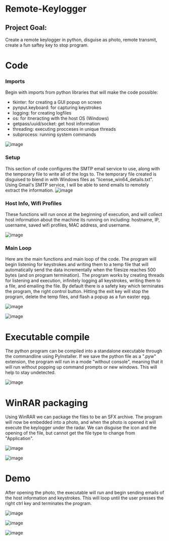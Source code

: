 # Remote-Keylogger

## Project Goal:
Create a remote keylogger in python, disguise as photo, remote transmit, create a fun saftey key to stop program. 


# Code 

### Imports
Begin with imports from python libraries that will make the code possible:



- tkinter: for creating a GUI popup on screen
- pynput.keyboard: for capturing keystrokes
- logging: for creating logfiles
- os: for itneracting with the host OS (Windows)
- getpass/uuid/socket: get host information
- threading: executing procceses in unique threads
- subprocess: running system commands


![image](https://github.com/Ken-Rod/Remote-Keylogger/assets/167896785/9e115aff-8e2e-409b-9bbf-d62d3bc851ee)




### Setup
This section of code configures the SMTP email service to use, along with the temporary file to write all of the logs to. The temporary file created is disguised to blend in with Windows files as "license_win64_details.txt". Using Gmail's SMTP service, I will be able to send emails to remotely extract the information.
![image](https://github.com/Ken-Rod/Remote-Keylogger/assets/167896785/0a022bfe-87fb-42ea-8a74-d7c0045651b1)





### Host Info, Wifi Profiles
These functions will run once at the beginning of execution, and will collect host information about the machine its running on including: hostname, IP, username, saved wifi profiles, MAC address, and username.


![image](https://github.com/Ken-Rod/Remote-Keylogger/assets/167896785/6747a5ba-1e51-43d8-bff7-5e829d83d227)



### Main Loop
Here are the main functions and main loop of the code. The program will begin listening for keystrokes and writing them to a temp file that will automatically send the data incrementally when the filesize reaches 500 bytes (and on program termination). The program works by creating threads for listening and execution, infinitely logging all keystrokes, writing them to a file, and emailing the file. By default there is a safety key which terminates the program, the right control button. Hitting the exit key will stop the program, delete the temp files, and flash a popup as a fun easter egg.


![image](https://github.com/Ken-Rod/Remote-Keylogger/assets/167896785/c29d6a39-80ca-4572-9425-0ac773a30c5c)


![image](https://github.com/Ken-Rod/Remote-Keylogger/assets/167896785/2548d15d-8991-4fa3-9cb6-a50de1675936)




# Executable compile
The python program can be compiled into a standalone executable through the commandline using PyInstaller. If we save the python file as a ".pyw" extension, the program will run in a mode "without console", meaning that it will run without popping up command prompts or new windows. This will help to stay undetected.


![image](https://github.com/Ken-Rod/Remote-Keylogger/assets/167896785/5d7653d1-0b7f-4886-aa40-49a9b0169b5c)




# WinRAR packaging 
Using WinRAR we can package the files to be an SFX archive. The program will now be embedded into a photo, and when the photo is opened it will execute the keylogger under the radar. We can disguise the icon and the opening of the file, but cannot get the file type to change from "Application".

![image](https://github.com/Ken-Rod/Remote-Keylogger/assets/167896785/46876b89-509c-427f-860e-f204f4142bd0)

![image](https://github.com/Ken-Rod/Remote-Keylogger/assets/167896785/bc63538d-7f93-4f38-8f5f-d87b07617466)


# Demo
After opening the photo, the executable will run and begin sending emails of the host information and keystrokes. This will loop until the user presses the right ctrl key and terminates the program. 

![image](https://github.com/Ken-Rod/Remote-Keylogger/assets/167896785/096169bd-d7d6-4962-8627-5472c7343a40)

![image](https://github.com/Ken-Rod/Remote-Keylogger/assets/167896785/20157876-6d44-429e-88f4-2b1fa07c4baf)

![image](https://github.com/Ken-Rod/Remote-Keylogger/assets/167896785/0eb89d96-fde9-45c1-8175-40b651295a86)






